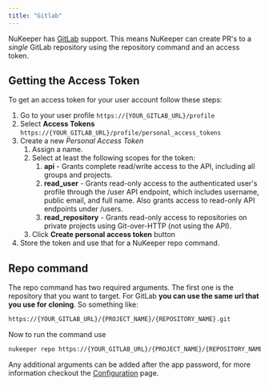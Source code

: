 ```yaml
---
title: "Gitlab"
---
```


NuKeeper has [GitLab](https://gitlab.com) support. This means NuKeeper can create PR's to a *single* GitLab repository using the repository command and an access token.

## Getting the Access Token 

To get an access token for your user account follow these steps:

1. Go to your user profile `https://{YOUR_GITLAB_URL}/profile`
1. Select **Access Tokens** `https://{YOUR_GITLAB_URL}/profile/personal_access_tokens`
1. Create a new *Personal Access Token*
    1. Assign a name.
    1. Select at least the following scopes for the token:
        1. **api** - Grants complete read/write access to the API, including all groups and projects.
        1. **read_user** - Grants read-only access to the authenticated user's profile through the /user API endpoint, which includes username, public email, and full name. Also grants access to read-only API endpoints under /users.
        1. **read_repository** - Grants read-only access to repositories on private projects using Git-over-HTTP (not using the API).
    1. Click **Create personal access token** button
1. Store the token and use that for a NuKeeper repo command.

## Repo command

The repo command has two required arguments. The first one is the repository that you want to target. For GitLab **you can use the same url that you use for cloning**. So something like:

```sh
https://{YOUR_GITLAB_URL}/{PROJECT_NAME}/{REPOSITORY_NAME}.git
```

Now to run the command use

```sh
nukeeper repo https://{YOUR_GITLAB_URL}/{PROJECT_NAME}/{REPOSITORY_NAME}.git {Token}
```
Any additional arguments can be added after the app password, for more information checkout the [Configuration](/basics/configuration) page.
